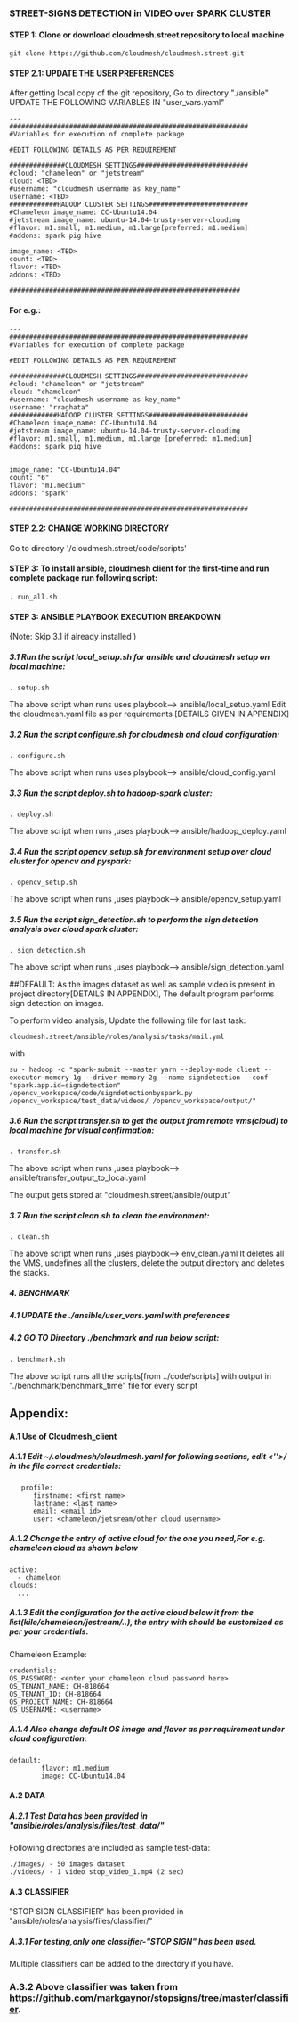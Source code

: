 ### STREET-SIGNS DETECTION in VIDEO over SPARK CLUSTER

#### STEP 1: Clone or download cloudmesh.street repository to local machine

    git clone https://github.com/cloudmesh/cloudmesh.street.git 

#### STEP 2.1: UPDATE THE USER PREFERENCES
After getting local copy of the git repository, Go to directory "./ansible"
    UPDATE THE FOLLOWING VARIABLES <TBD values> IN "user_vars.yaml"
	
	---
	############################################################
	#Variables for execution of complete package

	#EDIT FOLLOWING DETAILS AS PER REQUIREMENT

	##############CLOUDMESH SETTINGS############################
	#cloud: "chameleon" or "jetstream"
	cloud: <TBD>
	#username: "cloudmesh username as key_name"
	username: <TBD>
	############HADOOP CLUSTER SETTINGS#########################
	#Chameleon image_name: CC-Ubuntu14.04
	#jetstream image_name: ubuntu-14.04-trusty-server-cloudimg
	#flavor: m1.small, m1.medium, m1.large[preferred: m1.medium]
	#addons: spark pig hive

	image_name: <TBD>
	count: <TBD>
	flavor: <TBD>
	addons: <TBD>

	##########################################################

#### For e.g.: 

	---
	############################################################
	#Variables for execution of complete package

	#EDIT FOLLOWING DETAILS AS PER REQUIREMENT

	##############CLOUDMESH SETTINGS############################
	#cloud: "chameleon" or "jetstream"
	cloud: "chameleon"
	#username: "cloudmesh username as key_name"
	username: "rraghata"
	############HADOOP CLUSTER SETTINGS#########################
	#Chameleon image_name: CC-Ubuntu14.04
	#jetstream image_name: ubuntu-14.04-trusty-server-cloudimg
	#flavor: m1.small, m1.medium, m1.large [preferred: m1.medium]
	#addons: spark pig hive


	image_name: "CC-Ubuntu14.04"
	count: "6"
	flavor: "m1.medium"
	addons: "spark"

	############################################################

#### STEP 2.2: CHANGE WORKING DIRECTORY
Go to directory '/cloudmesh.street/code/scripts'

#### STEP 3: To install ansible, cloudmesh client for the first-time and run complete package run following script:

	. run_all.sh
	
#### STEP 3: ANSIBLE PLAYBOOK EXECUTION BREAKDOWN 
{Note: Skip 3.1 if already installed )

##### 3.1 Run the script local_setup.sh for ansible and cloudmesh setup on local machine:

    . setup.sh 

The above script when runs uses playbook--> ansible/local_setup.yaml
Edit the cloudmesh.yaml file as  per requirements [DETAILS GIVEN IN APPENDIX]

##### 3.2 Run the script configure.sh for cloudmesh and cloud configuration:
    
    . configure.sh

The above script when runs uses playbook--> ansible/cloud_config.yaml

##### 3.3 Run the script deploy.sh to hadoop-spark cluster:
    
    . deploy.sh

The above script when runs ,uses playbook--> ansible/hadoop_deploy.yaml

##### 3.4 Run the script opencv_setup.sh for environment setup over cloud cluster for opencv and pyspark:
    
    . opencv_setup.sh

The above script when runs ,uses playbook--> ansible/opencv_setup.yaml

##### 3.5 Run the script sign_detection.sh to perform the sign detection analysis over cloud spark cluster:
    
    . sign_detection.sh

The above script when runs ,uses playbook--> ansible/sign_detection.yaml

##DEFAULT: 
As the images dataset as well as sample video is present in project directory[DETAILS IN APPENDIX], The default program performs sign detection on images.

To perform video analysis, Update the following file for last task:

	cloudmesh.street/ansible/roles/analysis/tasks/mail.yml

with
	
	su - hadoop -c "spark-submit --master yarn --deploy-mode client --executor-memory 1g --driver-memory 2g --name signdetection --conf "spark.app.id=signdetection" /opencv_workspace/code/signdetectionbyspark.py /opencv_workspace/test_data/videos/ /opencv_workspace/output/"

##### 3.6 Run the script transfer.sh to get the output from remote vms(cloud) to local machine for visual confirmation:
    
    . transfer.sh

The above script when runs ,uses playbook--> ansible/transfer_output_to_local.yaml

The output gets stored at "cloudmesh.street/ansible/output" 
   
##### 3.7 Run the script clean.sh to clean the environment:
    
    . clean.sh
    
The above script when runs ,uses playbook--> env_clean.yaml
It deletes all the VMS, undefines all the clusters, delete the output directory and deletes the stacks.
 
##### 4. BENCHMARK
##### 4.1 UPDATE the ./ansible/user_vars.yaml with preferences
##### 4.2 GO TO Directory ./benchmark and run below script:

	. benchmark.sh
	
The above script runs all the scripts[from ../code/scripts] with output in "./benchmark/benchmark_time" file for every script


## Appendix:
#### A.1 Use of Cloudmesh_client

##### A.1.1 Edit ~/.cloudmesh/cloudmesh.yaml for following sections, edit <''>/ <TBD> in the file correct credentials:

	   profile:
		  firstname: <first name>
		  lastname: <last name>
		  email: <email id>
		  user: <chameleon/jetsream/other cloud username>

##### A.1.2 Change the entry of active cloud for the one you need,For e.g. chameleon cloud as shown below

    active:
      - chameleon
    clouds:
      ...

##### A.1.3 Edit the configuration for the active cloud below it from the list(kilo/chameleon/jestream/..), the entry with <TBD> should be customized as per your credentials.

Chameleon Example:

    credentials:
    OS_PASSWORD: <enter your chameleon cloud password here>
    OS_TENANT_NAME: CH-818664
    OS_TENANT_ID: CH-818664
    OS_PROJECT_NAME: CH-818664
    OS_USERNAME: <username>

##### A.1.4 Also change default OS image and flavor as per requirement under cloud configuration:

    default:
            flavor: m1.medium
            image: CC-Ubuntu14.04
#### A.2 DATA
##### A.2.1 Test Data has been provided in "ansible/roles/analysis/files/test_data/"
Following directories are included as sample test-data:

	./images/ - 50 images dataset
	./videos/ - 1 video stop_video_1.mp4 (2 sec) 

#### A.3 CLASSIFIER
"STOP SIGN CLASSIFIER" has been provided in "ansible/roles/analysis/files/classifier/"
##### A.3.1 For testing,only one classifier-"STOP SIGN" has been used. 
Multiple classifiers can be added to the directory if you have.

### A.3.2 Above classifier was taken from <https://github.com/markgaynor/stopsigns/tree/master/classifier>. 

